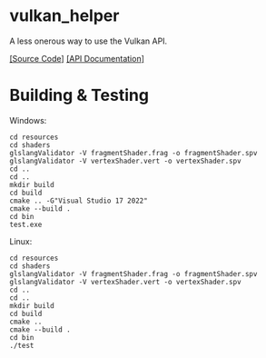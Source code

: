 vulkan_helper
=============

A less onerous way to use the Vulkan API.

[[Source Code]](https://github.com/dimi309/vulkan_helper) [[API Documentation]](https://dimi309.github.io/vulkan_helper)

Building & Testing
==================

Windows:
	
	cd resources
	cd shaders
	glslangValidator -V fragmentShader.frag -o fragmentShader.spv
	glslangValidator -V vertexShader.vert -o vertexShader.spv
	cd ..
	cd ..
	mkdir build
	cd build
	cmake .. -G"Visual Studio 17 2022"
	cmake --build .
	cd bin
	test.exe
	
Linux:
	
	cd resources
	cd shaders
	glslangValidator -V fragmentShader.frag -o fragmentShader.spv
	glslangValidator -V vertexShader.vert -o vertexShader.spv
	cd ..
	cd ..
	mkdir build
	cd build
	cmake .. 
	cmake --build .
	cd bin
	./test


